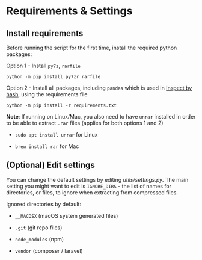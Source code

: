 # **Requirements & Settings**

## **Install requirements**

Before running the script for the first time, install the required python packages:

Option 1 - Install `py7z`, `rarfile`

```console
python -m pip install py7zr rarfile
```

Option 2 - Install all packages, including `pandas` which is used in [Inspect by hash](../inspect/about.md), using the requirements file

```console
python -m pip install -r requirements.txt
```

**Note**: If running on Linux/Mac, you also need to have `unrar` installed in order to be able to extract `.rar` files (applies for both options 1 and 2)

- `sudo apt install unrar` for Linux

- `brew install rar` for Mac

## (Optional) **Edit settings**

You can change the default settings by editing *utils/settings.py*. The main setting you might want to edit is `IGNORE_DIRS` - the list of names for directories, or files, to ignore when extracting from compressed files.

Ignored directories by default:

- `__MACOSX` (macOS system generated files)

- `.git` (git repo files)

- `node_modules` (npm)

- `vendor` (composer / laravel)

